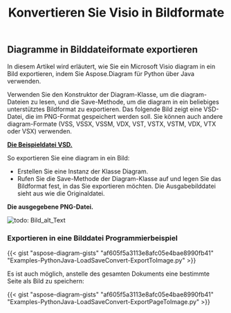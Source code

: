 ﻿---
title:  Konvertieren Sie Visio in Bildformate
linktitle: Konvertieren Sie Visio in Bilder
type: docs
weight: 20
url: /de/python-java/convert-visio-to-image/
description: This topic show you how to convert Visio to various images formats using Aspose.Diagram for Python via Java. Convert Visio,VSD, VSS, VDW, VST, VSDX, VSSX, VSTX, VSDM, VSTM, VSSM to PNG, JPEG, BMP images with a paar Zeilen Code.
---
## **Diagramme in Bilddateiformate exportieren**
In diesem Artikel wird erläutert, wie Sie ein Microsoft Visio diagram in ein Bild exportieren, indem Sie Aspose.Diagram für Python über Java verwenden.

Verwenden Sie den Konstruktor der Diagram-Klasse, um die diagram-Dateien zu lesen, und die Save-Methode, um die diagram in ein beliebiges unterstütztes Bildformat zu exportieren. Das folgende Bild zeigt eine VSD-Datei, die im PNG-Format gespeichert werden soll. Sie können auch andere diagram-Formate (VSS, VSSX, VSSM, VDX, VST, VSTX, VSTM, VDX, VTX oder VSX) verwenden.

**[Die Beispieldatei VSD.](ExportToImage.vsd)**

So exportieren Sie eine diagram in ein Bild:

- Erstellen Sie eine Instanz der Klasse Diagram.
- Rufen Sie die Save-Methode der Diagram-Klasse auf und legen Sie das Bildformat fest, in das Sie exportieren möchten. Die Ausgabebilddatei sieht aus wie die Originaldatei.

**Die ausgegebene PNG-Datei.**

![todo: Bild_alt_Text](ExportToImage.png)
### **Exportieren in eine Bilddatei Programmierbeispiel**
{{< gist "aspose-diagram-gists" "af605f5a3113e8afc05e4bae8990fb41" "Examples-PythonJava-LoadSaveConvert-ExportToImage.py" >}}

Es ist auch möglich, anstelle des gesamten Dokuments eine bestimmte Seite als Bild zu speichern:

{{< gist "aspose-diagram-gists" "af605f5a3113e8afc05e4bae8990fb41" "Examples-PythonJava-LoadSaveConvert-ExportPageToImage.py" >}}